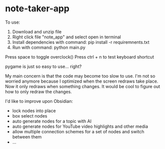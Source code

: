 # note-taker-app

To use:
1. Download and unzip file
2. Right click file "note_app" and select open in terminal
3. Install dependencies with command: pip install -r requiremnents.txt
4. Run with command: python main.py

Press space to toggle overclock()
Press ctrl + n to test keyboard shortcut 

pygame is just so easy to use... right?

My main concern is that the code may become too slow to use. 
I'm not so worried anymore because I optimized when the screen redraws take place. Now it only redraws when something changes. It would be cool to figure out how to only redraw the changes.

I'd like to improve upon Obsidian:
- lock nodes into place
- box select nodes
- auto generate nodes for a topic with AI
- auto generate nodes for YouTube video highlights and other media
- allow multiple connection schemes for a set of nodes and switch between them
- ...
